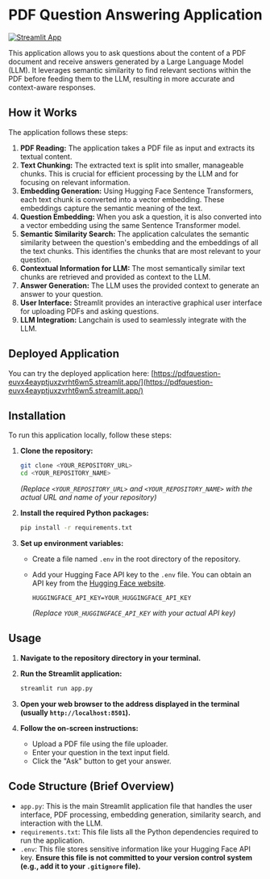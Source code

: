 # PDF Question Answering Application

[![Streamlit App](https://static.streamlit.io/badges/streamlit_badge_color.svg)](https://pdfquestion-euvx4eayptjuxzvrht6wn5.streamlit.app/)

This application allows you to ask questions about the content of a PDF document and receive answers generated by a Large Language Model (LLM). It leverages semantic similarity to find relevant sections within the PDF before feeding them to the LLM, resulting in more accurate and context-aware responses.

## How it Works

The application follows these steps:

1.  **PDF Reading:** The application takes a PDF file as input and extracts its textual content.
2.  **Text Chunking:** The extracted text is split into smaller, manageable chunks. This is crucial for efficient processing by the LLM and for focusing on relevant information.
3.  **Embedding Generation:** Using Hugging Face Sentence Transformers, each text chunk is converted into a vector embedding. These embeddings capture the semantic meaning of the text.
4.  **Question Embedding:** When you ask a question, it is also converted into a vector embedding using the same Sentence Transformer model.
5.  **Semantic Similarity Search:** The application calculates the semantic similarity between the question's embedding and the embeddings of all the text chunks. This identifies the chunks that are most relevant to your question.
6.  **Contextual Information for LLM:** The most semantically similar text chunks are retrieved and provided as context to the LLM.
7.  **Answer Generation:** The LLM uses the provided context to generate an answer to your question.
8.  **User Interface:** Streamlit provides an interactive graphical user interface for uploading PDFs and asking questions.
9.  **LLM Integration:** Langchain is used to seamlessly integrate with the LLM.

## Deployed Application

You can try the deployed application here: [https://pdfquestion-euvx4eayptjuxzvrht6wn5.streamlit.app/](https://pdfquestion-euvx4eayptjuxzvrht6wn5.streamlit.app/)

## Installation

To run this application locally, follow these steps:

1.  **Clone the repository:**
    ```bash
    git clone <YOUR_REPOSITORY_URL>
    cd <YOUR_REPOSITORY_NAME>
    ```
    *(Replace `<YOUR_REPOSITORY_URL>` and `<YOUR_REPOSITORY_NAME>` with the actual URL and name of your repository)*

2.  **Install the required Python packages:**
    ```bash
    pip install -r requirements.txt
    ```

3.  **Set up environment variables:**
    * Create a file named `.env` in the root directory of the repository.
    * Add your Hugging Face API key to the `.env` file. You can obtain an API key from the [Hugging Face website](https://huggingface.co/settings/tokens).

        ```
        HUGGINGFACE_API_KEY=YOUR_HUGGINGFACE_API_KEY
        ```
        *(Replace `YOUR_HUGGINGFACE_API_KEY` with your actual API key)*

## Usage

1.  **Navigate to the repository directory in your terminal.**

2.  **Run the Streamlit application:**
    ```bash
    streamlit run app.py
    ```

3.  **Open your web browser to the address displayed in the terminal (usually `http://localhost:8501`).**

4.  **Follow the on-screen instructions:**
    * Upload a PDF file using the file uploader.
    * Enter your question in the text input field.
    * Click the "Ask" button to get your answer.

## Code Structure (Brief Overview)

* `app.py`: This is the main Streamlit application file that handles the user interface, PDF processing, embedding generation, similarity search, and interaction with the LLM.
* `requirements.txt`: This file lists all the Python dependencies required to run the application.
* `.env`: This file stores sensitive information like your Hugging Face API key. **Ensure this file is not committed to your version control system (e.g., add it to your `.gitignore` file).**

